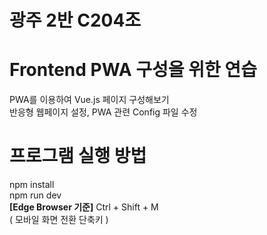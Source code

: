 # 광주 2반 C204조

# Frontend PWA 구성을 위한 연습
PWA를 이용하여 Vue.js 페이지 구성해보기
<br/>
반응형 웹페이지 설정, PWA 관련 Config 파일 수정

# 프로그램 실행 방법
npm install <br/>
npm run dev <br/>
<b>[Edge Browser 기준]</b> Ctrl + Shift + M 
<br/>
( 모바일 화면 전환 단축키 )